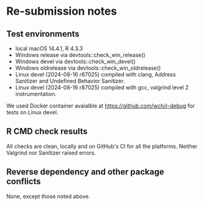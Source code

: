 # Re-submission notes

## Test environments

* local macOS 14.4.1, R 4.3.3
* Windows release via devtools::check_win_release()
* Windows devel via devtools::check_win_devel()
* Windows oldrelease via devtools::check_win_oldrelease()
* Linux devel (2024-08-16 r87025) compiled with clang, Address Sanitizer and Undefined Behavior Sanitizer.
* Linux devel (2024-08-16 r87025) compiled with gcc, valgrind level 2 instrumentation.

We used Docker container avaialble at https://github.com/wch/r-debug for tests on Linux devel. 

## R CMD check results

All checks are clean, locally and on GitHub's CI for all the platforms. Neither Valgrind nor Sanitizer raised errors. 

## Reverse dependency and other package conflicts

None, except those noted above.

